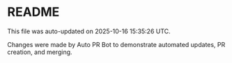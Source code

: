# README

This file was auto-updated on 2025-10-16 15:35:26 UTC.

Changes were made by Auto PR Bot to demonstrate automated updates, PR creation, and merging.
